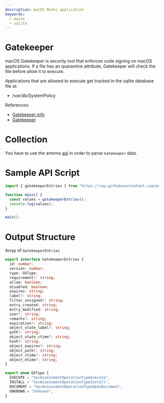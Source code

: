 ```yaml
---
description: macOS Munki application
keywords:
  - macos
  - sqlite
---
```


# Gatekeeper

macOS Gatekeeper is security tool that enforces code signing on macOS
applications. If a file has an quarantine attribute, Gatekeeper will check the
file before allow it to execute.

Applications that are allowed to execute get tracked in the sqlite database file
at:

- /var/db/SystemPolicy

References:

- [Gatekeeper info](https://nixhacker.com/security-protection-in-macos-1/)
- [Gatekeeper](https://en.wikipedia.org/wiki/Gatekeeper_(macOS))

# Collection

You have to use the artemis [api](../../API/overview.md) in order to parse
`Gatekeeper` data.

# Sample API Script

```typescript
import { gatekeeperEntries } from "https://raw.githubusercontent.com/puffycid/artemis-api/master/mod.ts";

function main() {
  const values = gatekeeperEntries();
  console.log(values);
}

main();
```

# Output Structure

Array of `GatekeeperEntries`

```typescript
export interface GatekeeperEntries {
  id: number;
  version: number;
  type: GkType;
  requirement?: string;
  allow: boolean;
  disabled: boolean;
  expires: string;
  label?: string;
  filter_unsigned?: string;
  entry_created: string;
  entry_modified: string;
  user?: string;
  remarks?: string;
  expiration?: string;
  object_state_label?: string;
  path?: string;
  object_state_ctime?: string;
  hash?: string;
  object_expires?: string;
  object_path?: string;
  object_ctime?: string;
  object_mtime?: string;
}

export enum GkType {
  EXECUTE = "SecAssessmentOperationTypeExecute",
  INSTALL = "SecAssessmentOperationTypeInstall",
  DOCUMENT = "SecAssessmentOperationTypeOpenDocument",
  UNKNOWN = "Unknown",
}
```
